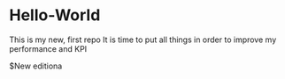 # Hello-World
This is my new, first repo
It is time to put all things in order to improve my performance and KPI

$New editiona 
